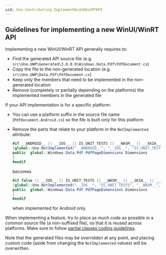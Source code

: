 ```yaml
---
uid: Uno.Contributing.ImplementWinUIWinRTAPI
---
```


## Guidelines for implementing a new WinUI/WinRT API

Implementing a new WinUI/WinRT API generally requires to:

- Find the generated API source file (e.g. `src\Uno.UWP\Generated\3.0.0.0\Windows.Data.Pdf\PdfDocument.cs`)
- Copy the file to the non-generated location (e.g. `src\Uno.UWP\Data.Pdf\PdfDocument.cs`)
- Keep only the members that need to be implemented in the non-generated location
- Remove (completely or partially depending on the platforms) the implemented members in the generated file

If your API implementation is for a specific platform:

- You can use a platform suffix in the source file name (`PdfDocument.Android.cs`) so the file is built only for this platform
- Remove the parts that relate to your platform in the `NotImplemented` attribute:

    ```csharp
    #if __ANDROID__ || __IOS__ || IS_UNIT_TESTS || __WASM__ || __SKIA__ || __NETSTD_REFERENCE__ || __MACOS__
	[global::Uno.NotImplemented("__ANDROID__", "__IOS__", "IS_UNIT_TESTS", "__WASM__", "__SKIA__", "__NETSTD_REFERENCE__", "__MACOS__")]
	public  global::Windows.Data.Pdf.PdfPageDimensions Dimensions
	{
	#endif
    ```

    becomes

    ```csharp
    #if false || __IOS__ || IS_UNIT_TESTS || __WASM__ || __SKIA__ || __NETSTD_REFERENCE__ || __MACOS__
	[global::Uno.NotImplemented("__IOS__", "IS_UNIT_TESTS", "__WASM__", "__SKIA__", "__NETSTD_REFERENCE__", "__MACOS__")]
	public  global::Windows.Data.Pdf.PdfPageDimensions Dimensions
	{
	#endif
    ```

    when implemented for Android only.

When implementing a feature, try to place as much code as possible in a common source file (a non-suffixed file), so that it is reused across platforms. Make sure to follow [partial classes coding guidelines](code-style.md).

Note that the generated files may be overridden at any point, and placing custom code (aside from changing the `NotImplemented` values) will be overwritten.
